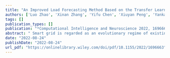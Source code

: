 ```yaml
---
title: "An Improved Load Forecasting Method Based on the Transfer Learning Structure under Cyber-Threat Condition"
authors: ['Luo Zhao', 'Xinan Zhang', 'Yifu Chen', 'Xiuyan Peng', 'Yankai Cao']
tags: []
publication_types: []
publication: "*Computational Intelligence and Neuroscience 2022, 1696663*"
abstract: " Smart grid is regarded as an evolutionary regime of existing power grids. It integrates arti‰cial intelligence and communication technologies to fundamentally improve the eŠciency and reliability of power systems. One serious challenge for the smart grid is its vulnerability to cyber threats. In the event of a cyber attack, grid data may be missing; subsequently, load forecast and power planning that rely on these data cannot be processed by generation centers. To address this issue, this paper proposes a transfer learning-based framework for smart grid scheduling that is less reliant on local data while capable of delivering schedules with low operating cost. Speci‰cally, the proposed framework contains (1) a power forecasting model based on transfer learning which can provide high quality load prediction with limited training data, (2) a novel adaptive time series prediction method with modeling time series from a covariate shift perspective that aims to train the forecasting model with a strong generalization capability, and (3) a day-ahead optimal economic power scheduling model considering a shared energy storage station."
date: "2022-08-24"
publishDate: "2022-08-24"
url_pdf: "https://onlinelibrary.wiley.com/doi/pdf/10.1155/2022/1696663"
---
```

